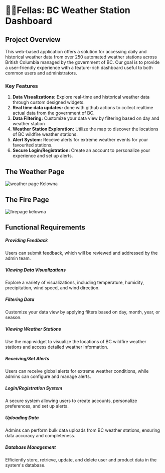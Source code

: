 # 🤹‍♂️Fellas: BC Weather Station Dashboard

## Project Overview

This web-based application offers a solution for accessing daily and historical weather data from over 250 automated weather stations across British Columbia managed by the government of BC. Our goal is to provide a user-friendly experience with a feature-rich dashboard useful to both common users and administrators.

### Key Features

1. **Data Visualizations:** Explore real-time and historical weather data through custom designed widgets.
2. **Real time data updates:** done with github actions to collect realtime actual data from the government of BC.
3. **Data Filtering:** Customize your data view by filtering based on day and weather station
4. **Weather Station Exploration:** Utilize the map to discover the locations of BC wildfire weather stations.
5. **Alert System:** Receive alerts for extreme weather events for your favourited stations.
6. **Secure Login/Registration:** Create an account to personalize your experience and set up alerts.


## The Weather Page

![weather page Kelowna](https://github.com/carsondrobe/Fellas/assets/112982183/3ba2484c-71bf-435a-a9ab-e07dc5e3c40a)

## The Fire Page
![firepage kelowna](https://github.com/carsondrobe/Fellas/assets/112982183/3db04ecd-dba3-4ba1-83f2-6a24b19e9e8b)

## Functional Requirements

##### Providing Feedback

Users can submit feedback, which will be reviewed and addressed by the admin team.

##### Viewing Data Visualizations

Explore a variety of visualizations, including temperature, humidity, precipitation, wind speed, and wind direction.

##### Filtering Data

Customize your data view by applying filters based on day, month, year, or season.

##### Viewing Weather Stations

Use the map widget to visualize the locations of BC wildfire weather stations and access detailed weather information.

##### Receiving/Set Alerts

Users can receive global alerts for extreme weather conditions, while admins can configure and manage alerts.

##### Login/Registration System

A secure system allowing users to create accounts, personalize preferences, and set up alerts.

##### Uploading Data

Admins can perform bulk data uploads from BC weather stations, ensuring data accuracy and completeness.

##### Database Management

Efficiently store, retrieve, update, and delete user and product data in the system's database.
